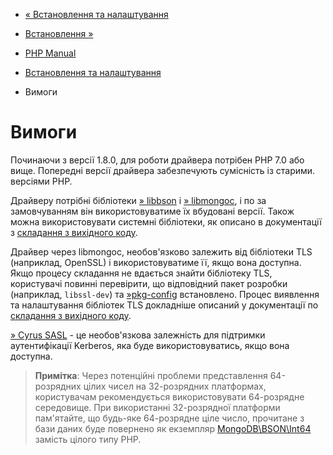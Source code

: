 - [« Встановлення та налаштування](mongodb.setup.md)
- [Встановлення »](mongodb.installation.md)

- [PHP Manual](index.md)
- [Встановлення та налаштування](mongodb.setup.md)
- Вимоги

# Вимоги

Починаючи з версії 1.8.0, для роботи драйвера потрібен PHP 7.0 або вище.
Попередні версії драйвера забезпечують сумісність із старими.
версіями PHP.

Драйверу потрібні бібліотеки
[» libbson](https://github.com/mongodb/mongo-c-driver/tree/master/src/libbson)
і [» libmongoc](https://github.com/mongodb/mongo-c-driver), і по
за замовчуванням він використовуватиме їх вбудовані версії. Також можна
використовувати системні бібліотеки, як описано в документації з [складання
з вихідного коду](mongodb.installation.manual.md).

Драйвер через libmongoc, необов'язково залежить від бібліотеки TLS
(наприклад, OpenSSL) і використовуватиме її, якщо вона доступна. Якщо
процесу складання не вдається знайти бібліотеку TLS, користувачі повинні
перевірити, що відповідний пакет розробки (наприклад, `libssl-dev`)
та [»pkg-config](https://en.wikipedia.org/wiki/Pkg-config) встановлено.
Процес виявлення та налаштування бібліотек TLS докладніше описаний у
документації по [складання з вихідного
коду](mongodb.installation.manual.md).

[» Cyrus SASL](http://cyrusimap.org/) - це необов'язкова залежність
для підтримки аутентифікації Kerberos, яка буде використовуватись,
якщо вона доступна.

> **Примітка**: Через потенційні проблеми представлення 64-розрядних
> цілих чисел на 32-розрядних платформах, користувачам рекомендується
> використовувати 64-розрядне середовище. При використанні 32-розрядної
> платформи пам'ятайте, що будь-яке 64-розрядне ціле число, прочитане з
> бази даних буде повернено як екземпляр
> [MongoDB\BSON\Int64](class.mongodb-bson-int64.md) замість
> цілого типу PHP.
